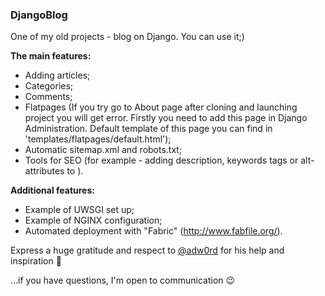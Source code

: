 <h3>DjangoBlog</h3>

One of my old projects - blog on Django. You can use it;)

<strong>The main features:</strong>
- Adding articles;
- Categories;
- Comments;
- Flatpages (If you try go to About page after cloning and launching project you will get error. Firstly you need to add this page in Django Administration. Default template of this page you can find in 'templates/flatpages/default.html');
- Automatic sitemap.xml and robots.txt;
- Tools for SEO (for example - adding description, keywords <meta> tags or alt-attributes to <img>).

<strong>Additional features:</strong>
- Example of UWSGI set up;
- Example of NGINX configuration;
- Аutomated deployment with "Fabric" (http://www.fabfile.org/).

Express a huge gratitude and respect to <a href="https://github.com/adw0rd">@adw0rd</a> for his help and inspiration	&#128420;

...if you have questions, I'm open to communication &#128521;
